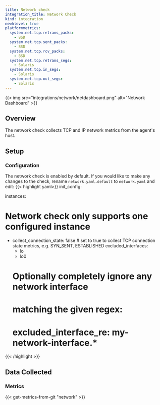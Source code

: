 ```yaml
---
title: Network check
integration_title: Network Check
kind: integration
newhlevel: true
platformmetrics:
  system.net.tcp.retrans_packs:
    - BSD
  system.net.tcp.sent_packs:
    - BSD
  system.net.tcp.rcv_packs:
    - BSD
  system.net.tcp.retrans_segs:
    - Solaris
  system.net.tcp.in_segs:
    - Solaris
  system.net.tcp.out_segs:
    - Solaris
---
```


{{< img src="integrations/network/netdashboard.png" alt="Network Dashboard" >}}

## Overview

The network check collects TCP and IP network metrics from the agent's host.

## Setup
### Configuration

The network check is enabled by default. If you would like to make any changes to the check, rename `network.yaml.default` to `network.yaml` and edit:
{{< highlight yaml>}}
init_config:

instances:
  # Network check only supports one configured instance
  - collect_connection_state: false # set to true to collect TCP connection state metrics, e.g. SYN_SENT, ESTABLISHED
    excluded_interfaces:
      - lo
      - lo0
    # Optionally completely ignore any network interface
    # matching the given regex:
    # excluded_interface_re: my-network-interface.*
{{< /highlight >}}

## Data Collected
### Metrics

{{< get-metrics-from-git "network" >}}